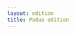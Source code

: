 ```yaml
---
layout: edition
title: Padua edition
---
```



<script src="https://code.jquery.com/jquery-3.3.1.min.js" integrity="sha256-FgpCb/KJQlLNfOu91ta32o/NMZxltwRo8QtmkMRdAu8=" crossorigin="anonymous"></script>
<script>
      var CETEIcean = new CETEI();
      var manuscripts = {
      "P" : {
       "name": "P",
       "resource" : "p.xml"
      },
      "Br" : {
        "name" : "Br",
        "resource" : "br.xml"
      },
      "T" : {
        "name" : "T",
        "resource" : "t.xml"
      },
      "B" : {
        "name" : "B",
        "resource" : "b.xml" 
      }
    };



      var sectionsSet = new Set();

        //Object for all options. Not currently used, but is updated in toggle functions
      var options = {
        "expanded_abbreviations":true,
        "foliation":false,
        "linebeginnings":false,
        "editor_punctuation":true,
        "editor_capitalization":true
      };

      //functions
      function addManuscript(ms){
        CETEIcean.getHTML5(ms.resource, function(data){
          var ms_el = "#"+ms.name;
          $(ms_el).html("");
          $(ms_el).append(data);
          CETEIcean.addStyle(document, data);

      //Add facs div to each cb (foliation) with valid attribute
        addFoliation(ms_el);

        $(ms_el + " tei-lb").toggle(); //Start off manuscripts with line beginnings off
      });
    }


    function addFoliation(ms_el) {
      $(ms_el+" tei-milestone").each(function(){
        var n = $(this).attr("n");
        var milestone = "";
        if(typeof(n) === "undefined"){
          var unit = $(this).attr("unit");
          if(typeof(unit) != "undefined"){
            milestone = unit;
          }
        } else {
          milestone = n;
        }
        $(this).html("<span class='page-break'>" + milestone + "</span>");
      });
    }

    //Add all manuscripts
    for (var ms in manuscripts) {
      addManuscript(manuscripts[ms]);
    }

    //Function to toggle foliation
    $("input[name='foliation-toggle'").change(function(){
      options.foliation = $(this).is(":checked");
      if(options.foliation){
        if(options.linebeginnings){
          $("tei-milestone").css("display", "block");
        } else {
          $("tei-milestone").css("display", "inline");
        }
      } else {
        $("tei-milestone").hide();
      }
    });
    
</script>

